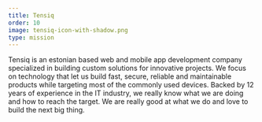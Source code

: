 ```yaml
---
title: Tensiq
order: 10
image: tensiq-icon-with-shadow.png
type: mission
---
```


Tensiq is an estonian based web and mobile app development company specialized in building custom solutions for innovative projects. We focus on technology that let us build fast, secure, reliable and maintainable products while targeting most of the commonly used devices. Backed by 12 years of experience in the IT industry, we really know what we are doing and how to reach the target. We are really good at what we do and love to build the next big thing.
